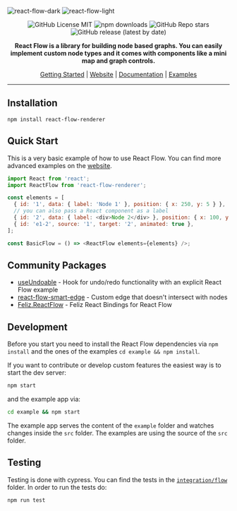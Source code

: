 ![react-flow-dark](https://user-images.githubusercontent.com/3797215/156254036-83f8cd4e-bd20-476d-bc58-fff8b739a1dc.svg#gh-dark-mode-only)
![react-flow-light](https://user-images.githubusercontent.com/3797215/156254371-0147ce58-a59d-44d6-8279-c89f36ac4f6b.svg#gh-light-mode-only)


<div align="center">

  ![GitHub License MIT](https://img.shields.io/github/license/wbkd/react-flow?color=%23FF0072)
  ![npm downloads](https://img.shields.io/npm/dt/react-flow-renderer?color=%23FF0072&label=downloads)
  ![GitHub Repo stars](https://img.shields.io/github/stars/wbkd/react-flow?color=%23FF0072)
  ![GitHub release (latest by date)](https://img.shields.io/github/v/release/wbkd/react-flow?color=%23FF0072)

**React Flow is a library for building node based graphs. You can easily implement custom node types and it comes with components like a mini map and graph controls.**

[Getting Started](https://reactflow.dev) | [Website](https://reactflow.dev) | [Documentation](https://reactflow.dev/docs) | [Examples](https://reactflow.dev/examples)
</div>

----

## Installation

```
npm install react-flow-renderer
```

## Quick Start

This is a very basic example of how to use React Flow. You can find more advanced examples on the [website](https://reactflow.dev/examples).

```js
import React from 'react';
import ReactFlow from 'react-flow-renderer';

const elements = [
  { id: '1', data: { label: 'Node 1' }, position: { x: 250, y: 5 } },
  // you can also pass a React component as a label
  { id: '2', data: { label: <div>Node 2</div> }, position: { x: 100, y: 100 } },
  { id: 'e1-2', source: '1', target: '2', animated: true },
];

const BasicFlow = () => <ReactFlow elements={elements} />;
```

## Community Packages

* [useUndoable](https://github.com/Infinium8/useUndoable) - Hook for undo/redo functionality with an explicit React Flow example
* [react-flow-smart-edge](https://github.com/tisoap/react-flow-smart-edge) - Custom edge that doesn't intersect with nodes
* [Feliz.ReactFlow](https://github.com/tforkmann/Feliz.ReactFlow) - Feliz React Bindings for React Flow

## Development

Before you start you need to install the React Flow dependencies via `npm install` and the ones of the examples `cd example && npm install`.

If you want to contribute or develop custom features the easiest way is to start the dev server:

```sh
npm start
```

and the example app via:

```sh
cd example && npm start 
```

The example app serves the content of the `example` folder and watches changes inside the `src` folder. The examples are using the source of the `src` folder.

## Testing

Testing is done with cypress. You can find the tests in the [`integration/flow`](/cypress/integration/flow) folder. In order to run the tests do:

```sh
npm run test
```
